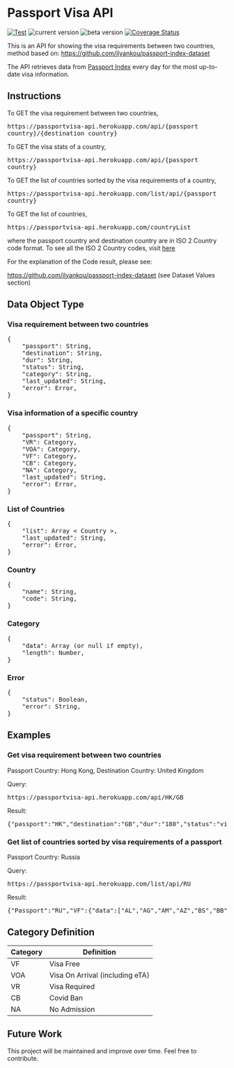# Passport Visa API

[![Test](https://github.com/nickypangers/passport-visa-api/actions/workflows/test.yaml/badge.svg)](https://github.com/nickypangers/passport-visa-api/actions/workflows/test.yaml)
![current version](https://img.shields.io/badge/current%20version-1.0.0-green)
![beta version](https://img.shields.io/badge/beta%20version-1.1.0-green)
[![Coverage Status](https://coveralls.io/repos/github/nickypangers/passport-visa-api/badge.svg?branch=master)](https://coveralls.io/github/nickypangers/passport-visa-api?branch=master)

This is an API for showing the visa requirements between two countries, method based on: https://github.com/ilyankou/passport-index-dataset

The API retrieves data from [Passport Index](https://www.passportindex.org/) every day for the most up-to-date visa information.

## Instructions

To GET the visa requirement between two countries, <pre>https<nolink>://passportvisa-api.herokuapp.com/api/{passport country}/{destination country}</pre>

To GET the visa stats of a country, <pre>https<nolink>://passportvisa-api.herokuapp.com/api/{passport country}</pre>

To GET the list of countries sorted by the visa requirements of a country, <pre>https<nolink>://passportvisa-api.herokuapp.com/list/api/{passport country}</pre>

To GET the list of countries,

<pre>https<nolink>://passportvisa-api.herokuapp.com/countryList</pre>

where the passport country and destination country are in ISO 2 Country code format. To see all the ISO 2 Country codes, visit [here](https://en.wikipedia.org/wiki/ISO_3166-1_alpha-2)

For the explanation of the Code result, please see:

https://github.com/ilyankou/passport-index-dataset (see Dataset Values section)

## Data Object Type

### Visa requirement between two countries

<pre>
{
    "passport": String,
    "destination": String,
    "dur": String,
    "status": String,
    "category": String,
    "last_updated": String,
    "error": Error,
}
</pre>

### Visa information of a specific country

<pre>
{
    "passport": String,
    "VR": Category,
    "VOA": Category,
    "VF": Category,
    "CB": Category,
    "NA": Category,
    "last_updated": String,
    "error": Error,
}
</pre>

### List of Countries

<pre>
{
    "list": Array < Country >,
    "last_updated": String,
    "error": Error,
}
</pre>

### Country

<pre>
{
    "name": String,
    "code": String,
}
</pre>

### Category

<pre>
{
    "data": Array (or null if empty),
    "length": Number,
}
</pre>

### Error

<pre>
{
    "status": Boolean,
    "error": String,
}
</pre>

## Examples

### Get visa requirement between two countries

Passport Country: Hong Kong, Destination Country: United Kingdom

Query:

<pre>https<nolink>://passportvisa-api.herokuapp.com/api/HK/GB</pre>

Result:

<pre>{"passport":"HK","destination":"GB","dur":"180","status":"visa-free","category":"VF","last_updated":"Wed, 08 Sep 2021 17:37:25 GMT","error":{"status":false,"error":""}}</pre>

### Get list of countries sorted by visa requirements of a passport

Passport Country: Russia

Query:

<pre>https<nolink>://passportvisa-api.herokuapp.com/list/api/RU</pre>

Result:

<pre>{"Passport":"RU","VF":{"data":["AL","AG","AM","AZ","BS","BB","BY","BO","BA","BW","BR","CV","CO","CR","CU","DM","DO","EC","SV","SZ","GM","GE","GD","GT","GY","HT","HN","HK","KZ","KG","MV","MU","MD","MN","ME","MA","NA","NI","MK","PW","PS","PA","PY","PE","QA","KN","LC","WS","ST","RS","ZA","VC","SR","TJ","TH","TT","TN","TR","UA","AE","UY","UZ","VE"],"length":63},"VOA":{"data":["AO","BH","KM","CI","EG","GA","GN","GW","IR","IQ","JM","JO","KE","LB","LS","MG","MW","MR","MX","MZ","NR","NG","OM","RW","SN","SC","SL","SO","LK","TL","TG","TO","TV","ZM","ZW"],"length":35},"VR":{"data":["AF","DZ","AD","AT","BZ","BJ","BT","BG","BF","BI","CF","TD","CN","CG","CD","HR","DJ","GQ","ER","EE","ET","FI","FR","DE","GH","IS","IE","KI","XK","LV","LR","LY","LI","LT","ML","MC","NL","NE","KP","NO","PK","RO","SK","SI","SS","ES","SD","CH","SY","TZ","TM","UG","GB","US","VU","YE"],"length":56},"CB":{"data":["AR","AU","BD","BE","BN","KH","CM","CA","CL","CY","CZ","DK","FJ","GR","HU","IN","ID","IL","IT","JP","KW","LA","LU","MO","MY","MT","MH","FM","MM","NP","NZ","PG","PH","PL","PT","SM","SA","SG","SB","KR","SE","TW","VA","VN"],"length":44},"NA":{"data":null,"length":0},"last_updated":"Thu, 09 Sep 2021 06:49:28 GMT","error":{"status":false,"error":""}}</pre>

## Category Definition

| Category | Definition                      |
| -------- | ------------------------------- |
| VF       | Visa Free                       |
| VOA      | Visa On Arrival (including eTA) |
| VR       | Visa Required                   |
| CB       | Covid Ban                       |
| NA       | No Admission                    |

## Future Work

This project will be maintained and improve over time. Feel free to contribute.
